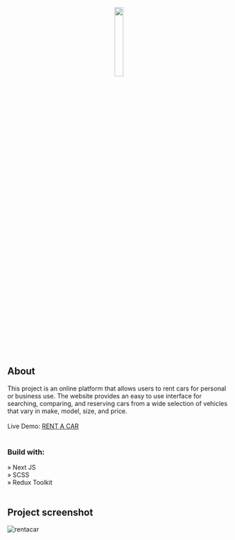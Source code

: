 <div align="center"><img style="width:20%" src='https://github.com/Gloryson/rentacar/assets/92429825/383ef7fc-2315-4fb4-a394-725ddb3fe251'/></div>

## About
This project is an online platform that allows users to rent cars for personal or business use. The website provides an easy to use interface for searching, comparing, and reserving cars from a wide selection of vehicles that vary in make, model, size, and price.
</br>
</br>
Live Demo: [RENT A CAR](https://gloryson.github.io/rentacar/ "Click here to follow the link.")
</br>
</br>
### Build with:
» Next JS  
» SCSS  
» Redux Toolkit
</br>
</br>
## Project screenshot
![rentacar](https://github.com/Gloryson/rentacar/assets/92429825/46f7a2da-122d-4dcc-91ee-97da1953f1a6)
